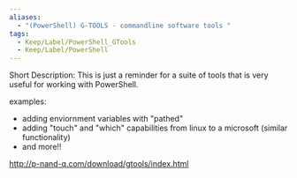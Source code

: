```yaml
---
aliases:
  - "(PowerShell) G-TOOLS - commandline software tools "
tags:
  - Keep/Label/PowerShell_GTools
  - Keep/Label/PowerShell
---
```


Short Description: This is just a reminder for a suite of tools that is very useful for working with PowerShell. 

examples: 

- adding enviornment variables with "pathed" 
- adding "touch" and "which" capabilities from linux to a microsoft (similar functionality)
- and more!! 

http://p-nand-q.com/download/gtools/index.html









